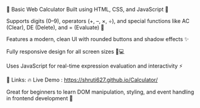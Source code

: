 🧮 Basic Web Calculator
Built using HTML, CSS, and JavaScript 🧱

Supports digits (0–9), operators (+, –, ×, ÷), and special functions like AC (Clear), DE (Delete), and = (Evaluate) 🔢

Features a modern, clean UI with rounded buttons and shadow effects ✨

Fully responsive design for all screen sizes 📱💻

Uses JavaScript for real-time expression evaluation and interactivity ⚡

🔗 Links:
🔥 Live Demo : https://shruti627.github.io/Calculator/

Great for beginners to learn DOM manipulation, styling, and event handling in frontend development 🎯

